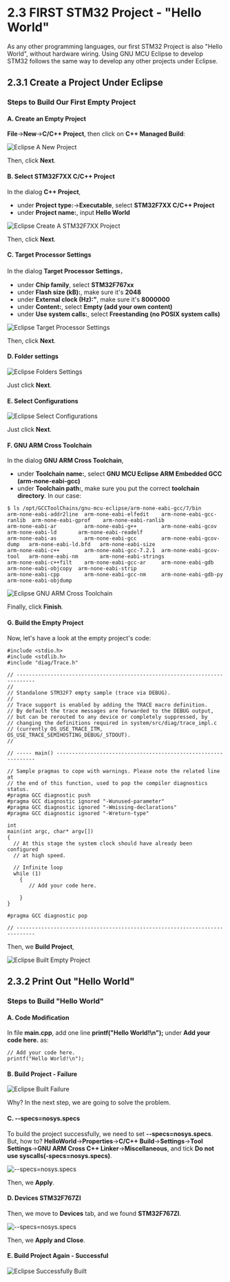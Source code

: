 # 2.3 FIRST STM32 Project - "Hello World"

As any other programming languages, our first STM32 Project is also "Hello World", without hardware wiring. Using GNU MCU Eclipse to develop STM32 follows the same way to develop any other projects under Eclipse.


## 2.3.1 Create a Project Under Eclipse

### Steps to Build Our First Empty Project

#### A. Create an Empty Project

**File**->**New**->**C/C++ Project**, then click on **C++ Managed Build**:

![Eclipse A New Project](./Eclipse_01_New_Project.jpg)

Then, click **Next**.


#### B. Select STM32F7XX C/C++ Project

In the dialog **C++ Project**,
* under **Project type:**->**Executable**, select **STM32F7XX C/C++ Project**
* under **Project name:**, input **Hello World**

![Eclipse Create A STM32F7XX Project](./Eclipse_02_New_Project_STM32F7XX.jpg)

Then, click **Next**.


#### C. Target Processor Settings

In the dialog **Target Processor Settings**， 
* under **Chip family**, select **STM32F767xx**
* under **Flash size (kB):**, make sure it's **2048**
* under **External clock (Hz):"**, make sure it's **8000000**
* under **Content:**, select **Empty (add your own content)**
* under **Use system calls:**, select **Freestanding (no POSIX system calls)**

![Eclipse Target Processor Settings](Eclipse_03_Target_Processor_Settings.jpg)

Then, click **Next**.


#### D. Folder settings

![Eclipse Folders Settings](Eclipse_04_Folders_Settings.jpg)

Just click **Next**.


#### E. Select Configurations

![Eclipse Select Configurations](Eclipse_05_Select_Configurations.jpg)

Just click **Next**.


#### F. GNU ARM Cross Toolchain

In the dialog **GNU ARM Cross Toolchain**,
* under **Toolchain name:**, select **GNU MCU Eclipse ARM Embedded GCC (arm-none-eabi-gcc)**
* under **Toolchain path:**, make sure you put the correct **toolchain directory**. In our case:
```
$ ls /opt/GCCToolChains/gnu-mcu-eclipse/arm-none-eabi-gcc/7/bin
arm-none-eabi-addr2line  arm-none-eabi-elfedit    arm-none-eabi-gcc-ranlib  arm-none-eabi-gprof    arm-none-eabi-ranlib
arm-none-eabi-ar         arm-none-eabi-g++        arm-none-eabi-gcov        arm-none-eabi-ld       arm-none-eabi-readelf
arm-none-eabi-as         arm-none-eabi-gcc        arm-none-eabi-gcov-dump   arm-none-eabi-ld.bfd   arm-none-eabi-size
arm-none-eabi-c++        arm-none-eabi-gcc-7.2.1  arm-none-eabi-gcov-tool   arm-none-eabi-nm       arm-none-eabi-strings
arm-none-eabi-c++filt    arm-none-eabi-gcc-ar     arm-none-eabi-gdb         arm-none-eabi-objcopy  arm-none-eabi-strip
arm-none-eabi-cpp        arm-none-eabi-gcc-nm     arm-none-eabi-gdb-py      arm-none-eabi-objdump
```

![Eclipse GNU ARM Cross Toolchain](Eclipse_06_GNU_ARM_Cross_Toolchain.jpg)

Finally, click **Finish**.


#### G. Build the Empty Project

Now, let's have a look at the empty project's code:

```
#include <stdio.h>
#include <stdlib.h>
#include "diag/Trace.h"

// ----------------------------------------------------------------------------
//
// Standalone STM32F7 empty sample (trace via DEBUG).
//
// Trace support is enabled by adding the TRACE macro definition.
// By default the trace messages are forwarded to the DEBUG output,
// but can be rerouted to any device or completely suppressed, by
// changing the definitions required in system/src/diag/trace_impl.c
// (currently OS_USE_TRACE_ITM, OS_USE_TRACE_SEMIHOSTING_DEBUG/_STDOUT).
//

// ----- main() ---------------------------------------------------------------

// Sample pragmas to cope with warnings. Please note the related line at
// the end of this function, used to pop the compiler diagnostics status.
#pragma GCC diagnostic push
#pragma GCC diagnostic ignored "-Wunused-parameter"
#pragma GCC diagnostic ignored "-Wmissing-declarations"
#pragma GCC diagnostic ignored "-Wreturn-type"

int
main(int argc, char* argv[])
{
  // At this stage the system clock should have already been configured
  // at high speed.

  // Infinite loop
  while (1)
    {
       // Add your code here.

    }
}

#pragma GCC diagnostic pop

// ----------------------------------------------------------------------------
```

Then, we **Build Project**,

![Eclipse Built Empty Project](Eclipse_07_Built_Empty_Project.jpg)




## 2.3.2 Print Out "Hello World"

### Steps to Build "Hello World"


#### A. Code Modification

In file **main.cpp**, add one line **printf("Hello World!\n");** under **Add your code here.** as:

```
// Add your code here.
printf("Hello World!\n");
```


#### B. Build Project - Failure

![Eclipse Built Failure](Eclipse_08_Built_Failure.jpg)

Why? In the next step, we are going to solve the problem.


#### C. --specs=nosys.specs

To build the project successfully, we need to set **--specs=nosys.specs**. But, how to?
**HelloWorld**->**Properties**->**C/C++ Build**->**Settings**->**Tool Settings**->**GNU ARM Cross C++ Linker**->**Miscellaneous**, and tick **Do not use syscalls(-specs=nosys.specs)**.


![--specs=nosys.specs](Eclipse_09_Project_Properties_C++Build_Settings_ToolSettings_Linker_Miscellaneous.jpg)


Then, we **Apply**.


#### D. Devices STM32F767ZI

Then, we move to **Devices** tab, and we found **STM32F767ZI**.

![--specs=nosys.specs](Settings_Devices_STM32F767ZI.jpg)

Then, we **Apply and Close**.


#### E. Build Project Again - Successful

![Eclipse Successfully Built](Eclipse_10_Successfully_Built.jpg)

